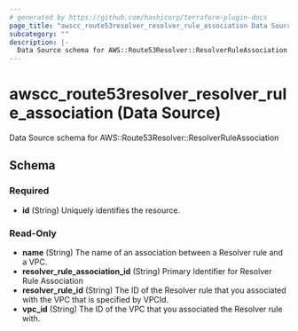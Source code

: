 ```yaml
---
# generated by https://github.com/hashicorp/terraform-plugin-docs
page_title: "awscc_route53resolver_resolver_rule_association Data Source - terraform-provider-awscc"
subcategory: ""
description: |-
  Data Source schema for AWS::Route53Resolver::ResolverRuleAssociation
---
```


# awscc_route53resolver_resolver_rule_association (Data Source)

Data Source schema for AWS::Route53Resolver::ResolverRuleAssociation



<!-- schema generated by tfplugindocs -->
## Schema

### Required

- **id** (String) Uniquely identifies the resource.

### Read-Only

- **name** (String) The name of an association between a Resolver rule and a VPC.
- **resolver_rule_association_id** (String) Primary Identifier for Resolver Rule Association
- **resolver_rule_id** (String) The ID of the Resolver rule that you associated with the VPC that is specified by VPCId.
- **vpc_id** (String) The ID of the VPC that you associated the Resolver rule with.


